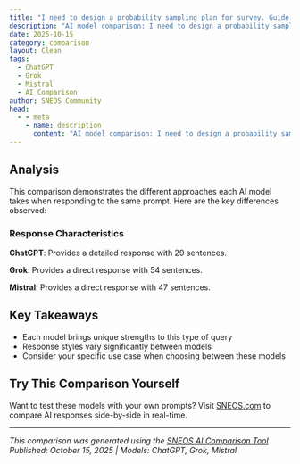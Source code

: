 ```yaml
---
title: "I need to design a probability sampling plan for survey. Guide me: 1) Define population and sampling frame"
description: "AI model comparison: I need to design a probability sampling plan for survey. Guide me: 1) Define population and sampling..."
date: 2025-10-15
category: comparison
layout: Clean
tags:
  - ChatGPT
  - Grok
  - Mistral
  - AI Comparison
author: SNEOS Community
head:
  - - meta
    - name: description
      content: "AI model comparison: I need to design a probability sampling plan for survey. Guide me: 1) Define population and sampling frame..."
---
```


<ChatComparison
  title="I need to design a probability sampling plan for survey. Guide me: 1) Define population and sampling frame"
  prompt="I need to design a probability sampling plan for survey. Guide me: 1) Define population and sampling frame"
  :responses='{"ChatGPT": "Certainly! When designing a probability sampling plan for a survey, the first two critical steps are to define your population and sampling frame. Here\u2019s how you can go about it:\n\n### 1. Define Population\n\n**Population** refers to the entire group of individuals or items that you are interested in studying. Defining the population accurately is crucial because it sets the foundation for your sampling strategy. Here are the steps to define the population:\n\n- **Identify the Research Objective:** What is the goal of your survey? Determine what specific information you are trying to gather.\n\n- **Determine Characteristics:** Based on your research objective, identify the characteristics of the population. This may include criteria such as age, gender, location, occupation, or any other relevant factors that are pertinent to your study.\n\n- **Specify Inclusion and Exclusion Criteria:** Clearly define who is included in the population and, if necessary, who is excluded. This will help narrow down the population to a specific group you will study.\n\n**Example of a Population Definition:**\nIf your survey aims to assess the job satisfaction of employees in a company, the population would be all employees working at that company.\n\n### 2. Define Sampling Frame\n\n**Sampling Frame** is a list or database that includes all the members of the population from which a sample will be drawn. A well-defined sampling frame is vital for ensuring that every individual or item in the population has a chance of being selected for the survey.\n\n- **Create a Complete List:** Gather comprehensive information that lists all the members of your population. This could be an existing database, a registry, or a list that you\u2019ve compiled.\n\n- **Ensure Accessibility:** The sampling frame should be accessible to the researchers. It should be feasible for the researchers to select individuals from this frame.\n\n- **Assess Representativeness:** Check that the sampling frame accurately represents the population. It should not have any systematic bias or exclusions that might affect the results.\n\n- **Update as Necessary:** Make sure the sampling frame is current and reflects the population accurately, particularly if there have been recent changes (e.g. new employees, departures).\n\n**Example of a Sampling Frame Definition:**\nFor the previous example, the sampling frame could be a complete list of all employees at the company, including their contact details, departments, and job titles. This list allows you to reach out to every employee systematically.\n\n### Summary\n\n- **Population Definition:** All employees of a specific company interested in assessing job satisfaction.\n- **Sampling Frame:** A comprehensive list of all current employees in that company.\n\nOnce you have defined your population and sampling frame, you can proceed to choose a probability sampling method (such as simple random sampling, stratified sampling, or cluster sampling) based on your research goals and the characteristics of your population.", "Grok": "### Guide to Designing a Probability Sampling Plan for a Survey\n\nProbability sampling ensures every member of your target population has a known, non-zero chance of being selected, which allows for statistical inference and reduces bias. I\u0027ll guide you step by step, starting with your first point (defining the population and sampling frame). This is foundational\u2014getting these wrong can invalidate your entire plan. We\u0027ll build on this in later sections if you follow up.\n\n#### 1) Define the Population and Sampling Frame\nClear definitions here set the scope and feasibility of your survey. Without them, you risk sampling the wrong group or having incomplete access to it.\n\n- **Population**: This is the entire group of individuals, units, or elements you\u0027re interested in studying. It should be precisely defined by characteristics relevant to your research question (e.g., demographics, behaviors, or geographic location). Be specific to avoid ambiguity\u2014think about who you want to make inferences about.\n\n  - **Key Steps**:\n    - Identify the target attributes: What makes someone part of this group? (E.g., \u0022Adults aged 18-65 living in urban areas of the US who own smartphones.\u0022)\n    - Consider boundaries: Include/exclude subgroups? (E.g., Exclude non-residents if studying local policy impacts.)\n    - Example: For a survey on employee satisfaction in tech companies, the population might be \u0022All full-time software engineers employed by mid-sized tech firms in Silicon Valley as of 2023.\u0022\n\n  - **Why it matters**: A vague population (e.g., \u0022all people\u0022) leads to irrelevant data. Document this in your plan for transparency.\n\n- **Sampling Frame**: This is a practical list or database from which you\u0027ll actually draw your sample. It should represent the population as closely as possible but may not cover 100% due to real-world limitations (e.g., incomplete records). It\u0027s like a \u0022roster\u0022 of the population.\n\n  - **Key Steps**:\n    - Source the frame: Use existing lists like voter registries, customer databases, phone directories, or census data. For online surveys, it could be email lists or social media user bases.\n    - Assess coverage and errors: Check for undercoverage (missing population members), overcoverage (extras not in population), or duplicates. Aim to minimize biases (e.g., if your frame is a landline directory, it might exclude younger mobile-only users).\n    - Example: For the tech employee survey above, the sampling frame could be \u0022HR-provided email lists from 50 participating tech companies in Silicon Valley, totaling 10,000 unique engineers.\u0022 If no such list exists, you might use LinkedIn profiles filtered by job title and location as a proxy.\n\n  - **Common Challenges and Fixes**:\n    - Frame Imperfection: If coverage is low (e.g., only 70% of your population is listed), note this as a limitation and consider multi-frame approaches (combining sources).\n    - Privacy/Ethics: Ensure compliance with laws like GDPR or CCPA when accessing frames. Obtain consents where needed.\n    - Tools: Use software like Qualtrics, SurveyMonkey, or R/Python for frame management and random selection.\n\nOnce defined, estimate your population size (N) if finite\u2014this informs sample size calculations later.\n\n#### Next Steps in Your Sampling Plan\nTo complete the design, we\u0027ll need to cover:\n2) **Sampling Method**: Choose a probability type (e.g., simple random, stratified, cluster) based on your population\u0027s structure and resources.\n3) **Sample Size**: Calculate using formulas considering confidence level, margin of error, and response rate.\n4) **Implementation**: Details on selection, recruitment, and data collection.\n5) **Evaluation**: Address biases, non-response, and weights.\n\nReply with more details about your survey (e.g., topic, goals, resources) or the next point you\u0027d like to tackle, and I\u0027ll expand! This ensures your plan is tailored and robust.", "Mistral": "Designing a probability sampling plan for a survey involves several key steps. Let\u0027s start with defining the population and the sampling frame.\n\n### 1. Define the Population\n\nThe **population** refers to the entire group of individuals or entities that you are interested in studying. It is the complete set of units from which you will draw your sample. Defining the population clearly is crucial because it sets the boundaries for your study and ensures that your findings are relevant to the group you are interested in.\n\n**Steps to Define the Population:**\n\n1. **Identify the Target Group:** Determine who or what you want to study. For example, if you are conducting a survey on customer satisfaction, your population might be all customers who have purchased a product from your company in the past year.\n\n2. **Set Boundaries:** Clearly define the boundaries of your population. This might include geographic boundaries (e.g., customers in a specific region), temporal boundaries (e.g., customers who made a purchase in the last year), or other criteria (e.g., customers who purchased a specific product).\n\n3. **Exclusion Criteria:** Identify any exclusion criteria. For example, you might exclude customers who have not made a purchase in the last year or those who are under a certain age.\n\n### 2. Define the Sampling Frame\n\nThe **sampling frame** is the list or database from which you will draw your sample. It should ideally include all members of the population, but in practice, it often includes a subset of the population that is accessible and representative.\n\n**Steps to Define the Sampling Frame:**\n\n1. **Identify Sources:** Determine where you will obtain the list of individuals or entities. This could be a customer database, a voter registration list, a telephone directory, or any other relevant source.\n\n2. **Ensure Completeness:** Ensure that the sampling frame is as complete as possible. This means it should include all members of the population or a representative subset.\n\n3. **Check for Accuracy:** Verify that the information in the sampling frame is accurate and up-to-date. Outdated or inaccurate information can lead to biased results.\n\n4. **Avoid Duplicates:** Ensure that there are no duplicate entries in the sampling frame, as this can lead to over-representation of certain individuals or entities.\n\n5. **Consider Accessibility:** Ensure that the sampling frame is accessible and that you have the necessary permissions to use it.\n\n### Example\n\n**Population:**\n- **Target Group:** All customers who have purchased a product from your company in the past year.\n- **Boundaries:** Customers who made a purchase between January 1, 2023, and December 31, 2023.\n- **Exclusion Criteria:** Customers who have not made a purchase in the last year or those who are under 18 years old.\n\n**Sampling Frame:**\n- **Sources:** Customer database maintained by the company.\n- **Completeness:** The database includes all customers who made a purchase in the specified time frame.\n- **Accuracy:** The database is regularly updated to ensure accuracy.\n- **Duplicates:** The database is checked for duplicate entries.\n- **Accessibility:** The database is accessible to the research team, and permissions are obtained to use the data for the survey.\n\nBy clearly defining the population and the sampling frame, you set a strong foundation for your probability sampling plan. The next steps would involve selecting a sampling method, determining the sample size, and implementing the sampling plan."}' published-date="{DateTime.UtcNow:HH:mm}"
/>

## Analysis

This comparison demonstrates the different approaches each AI model takes when responding to the same prompt. Here are the key differences observed:

### Response Characteristics

**ChatGPT**: Provides a detailed response with 29 sentences. 

**Grok**: Provides a direct response with 54 sentences. 

**Mistral**: Provides a direct response with 47 sentences. 

## Key Takeaways

- Each model brings unique strengths to this type of query
- Response styles vary significantly between models
- Consider your specific use case when choosing between these models

## Try This Comparison Yourself

Want to test these models with your own prompts? Visit [SNEOS.com](https://sneos.com) to compare AI responses side-by-side in real-time.

---

*This comparison was generated using the [SNEOS AI Comparison Tool](https://sneos.com)*
*Published: October 15, 2025 | Models: ChatGPT, Grok, Mistral*

